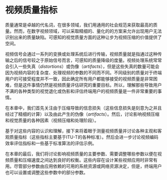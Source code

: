 # 视频质量指标
质量通常是卓越的代名词，在很多领域，我们用通用的社会规范来获取最高的质量。然而，在数字视频领域，可以采取精细的、量化的的方案来允许出现用户无法识别出来的质量缺陷。可感知的视觉质量方面的这种让步为视频压缩的价值提供了空间。

视频信号会通过一系列的变换或处理系统后进行传输，视频质量就是指通过这种传输之后的信号较之于原始信号而言，可感知的质量降级的度量。视频处理系统常常会引入一些失真（*distortions*）或伪像（*artifacts*），但是这些失真的数量可能会因为视频内容的复杂度、处理视频的参数的不同而不同。不同级别的质量对于终端用户的可接受程度并不一致，因此确定所有用户都能够接受的视频质量是非常困难，但是这件事情仍然是视频质量评估研究的重要目标。所以，理解那些导致用户不满的各种类型的视觉退化或伪影和评估终端用户的视频质量是一件非常重要的事情。

在本章中，我们首先关注由于压缩导致的信息损失（这些信息损失是刻意为之并且经过了精细的计算）以及由此产生的伪像（*artifacts*）。然后，讨论影响视频压缩和视觉质量的各种因素（视频压缩和处理阶段）。

基于对这些内容的认识和理解，接下来将着眼于测量视频质量并讨论各种主观和客观质量指标（这些指标主要基于ITU-T的各种标准）。然后会进一步讨论视频编码效率评估指标和一些基于标准算法的评估示例。

在本章的最后，我们将讨论影响视频质量的主要参数、需要调整哪些参数以便在视频质量和压缩速度之间达到良好的权衡。这些内容在设计某些视频应用时非常有用。尽管部分参数由应用依赖的可用的系统资源或网络资源决定，但是，终端用户也可以设置或调整这些参数中的部分参数。

